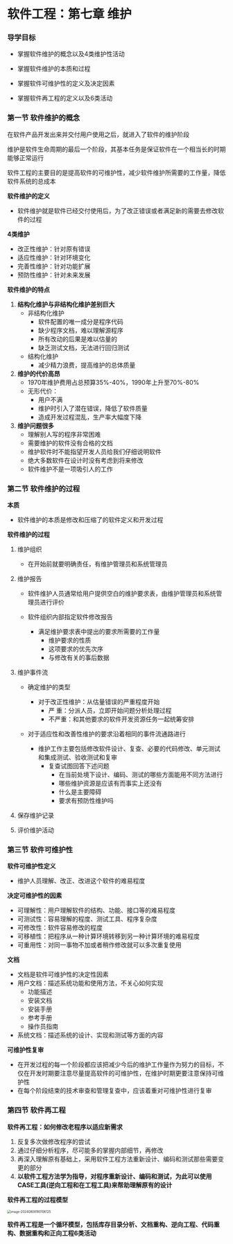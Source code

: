# 软件工程：第七章 维护

### 导学目标

- 掌握软件维护的概念以及4类维护性活动

- 掌握软件维护的本质和过程

- 掌握软件可维护性的定义及决定因素

- 掌握软件再工程的定义以及6类活动

### 第一节 软件维护的概念

在软件产品开发出来并交付用户使用之后，就进入了软件的维护阶段

维护是软件生命周期的最后一个阶段，其基本任务是保证软件在一个相当长的时期能够正常运行

软件工程的主要目的是提高软件的可维护性，减少软件维护所需要的工作量，降低软件系统的总成本

**软件维护的定义**

- 软件维护就是软件已经交付使用后，为了改正错误或者满足新的需要去修改软件的过程

**4类维护**

- 改正性维护：针对原有错误
- 适应性维护：针对环境变化
- 完善性维护：针对功能扩展
- 预防性维护：针对未来发展

**软件维护的特点**

1. **结构化维护与非结构化维护差别巨大**
   - 非结构化维护
     - 软件配置的唯一成分是程序代码
     - 缺少程序文档，难以理解源程序
     - 所有改动的后果是难以估量的
     - 缺乏测试文档，无法进行回归测试
   - 结构化维护
     - 减少精力浪费，提高维护的总体质量
2. **维护的代价高昂**
   - 1970年维护费用占总预算35%-40%，1990年上升至70%-80%
   - 无形代价：
     - 用户不满
     - 维护时引入了潜在错误，降低了软件质量
     - 造成开发过程混乱，生产率大幅度下降
3. **维护问题很多**
   - 理解别人写的程序非常困难
   - 需要维护的软件没有合格的文档
   - 维护软件时不能指望开发人员给我们仔细说明软件
   - 绝大多数软件在设计时没有考虑到将来修改
   - 软件维护不是一项吸引人的工作

### 第二节 软件维护的过程

**本质**

- 软件维护的本质是修改和压缩了的软件定义和开发过程

**软件维护的过程**

1. 维护组织

   - 在开始前就要明确责任，有维护管理员和系统管理员

2. 维护报告

   - 软件维护人员通常给用户提供空白的维护要求表，由维护管理员和系统管理员进行评价

   - 软件组织内部指定软件修改报告
     - 满足维护要求表中提出的要求所需要的工作量
       - 维护要求的性质
       - 这项要求的优先次序
       - 与修改有关的事后数据

3. 维护事件流

   - 确定维护的类型
     - 对于改正性维护：从估量错误的严重程度开始
       - 严    重：分派人员，立即开始问题分析处理过程
       - 不严重：和其他要求的软件开发资源任务一起统筹安排

   - 对于适应性和改善性维护的要求沿着相同的事件流通路进行
     - 维护工作主要包括修改软件设计、复查、必要的代码修改、单元测试和集成测试、验收测试和复审
       - 复查试图回答下述问题
         - 在当前处境下设计、编码、测试的哪些方面能用不同方法进行
         - 哪些维护资源是应该有而事实上还没有
         - 什么是主要障碍
         - 要求有预防性维护吗

4. 保存维护记录

5. 评价维护活动

### 第三节 软件可维护性

**软件可维护性定义**

- 维护人员理解、改正、改进这个软件的难易程度

**决定可维护性的因素**

- 可理解性：用户理解软件的结构、功能、接口等的难易程度
- 可测试性：容易理解的程度、测试工具、程序复杂度
- 可修改性：软件容易修改的程度
- 可移植性：把程序从一种计算环境转移到另一种计算环境的难易程度
- 可重用性：对同一事物不加或者稍作修改就可以多次重复使用

**文档**

- 文档是软件可维护性的决定性因素
- 用户文档：描述系统功能和使用方法，不关心如何实现
  - 功能描述
  - 安装文档
  - 安装手册
  - 参考手册
  - 操作员指南
- 系统文档：描述系统的设计、实现和测试等方面的内容

**可维护性复审**

- 在开发过程的每一个阶段都应该把减少今后的维护工作量作为努力的目标，不仅在开发时期要注意尽量提高软件的可维护性，在维护时期更要注意保持可维护性
- 在每个阶段结束的技术审查和管理复查中，应该着重对可维护性进行复审

### 第四节 软件再工程

**软件再工程：如何修改老程序以适应新需求**

1. 反复多次做修改程序的尝试
2. 通过仔细分析程序，尽可能多的掌握内部细节，再修改
3. 再深入理解原有基础上，采用软件工程方法重新设计、编码和测试那些需要变更的部分
4. **以软件工程方法学为指导，对程序重新设计、编码和测试，为此可以使用CASE工具(逆向工程和在工程工具)来帮助理解原有的设计**

**软件再工程的过程模型**

<img src="https://lskypro-1309218011.cos.ap-shanghai.myqcloud.com/2024/08/08/66b4976118728.png" alt="image-20240808180106125" style="zoom:50%;" />

**软件再工程是一个循环模型，包括库存目录分析、文档重构、逆向工程、代码重构、数据重构和正向工程6类活动**

